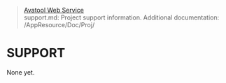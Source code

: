 > [Avatool Web Service](https://github.com/spectrum-health-systems/avatool-web-service)<br>
> support.md: Project support information.
> Additional documentation: /AppResource/Doc/Proj/

# SUPPORT

None yet.